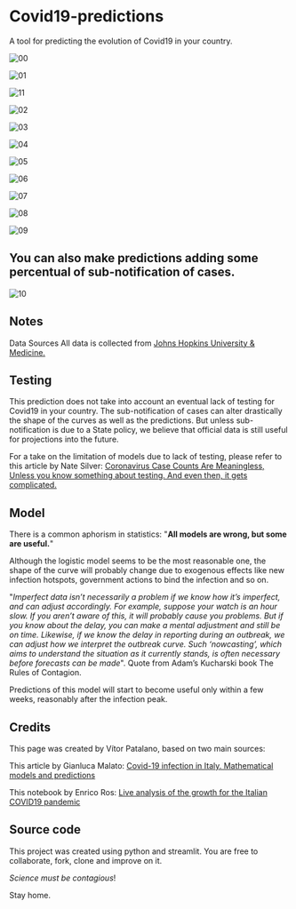 # Covid19-predictions
A tool for predicting the evolution of Covid19 in your country.

![00](https://user-images.githubusercontent.com/6799245/79267520-ae5cac00-7e6f-11ea-8f25-baab3c671a54.png)

![01](https://user-images.githubusercontent.com/6799245/79267670-f11e8400-7e6f-11ea-8d01-428079bf0a94.png)

![11](https://user-images.githubusercontent.com/6799245/79494057-c1e74e80-7ff8-11ea-9089-754ac2b46f8c.png)

![02](https://user-images.githubusercontent.com/6799245/78595118-d15be000-781f-11ea-92bb-5a36a4b2753a.png)

![03](https://user-images.githubusercontent.com/6799245/79267891-422e7800-7e70-11ea-8181-976d9e3219f3.png)

![04](https://user-images.githubusercontent.com/6799245/78592869-1da52100-781c-11ea-89de-ad86f5738a07.png)

![05](https://user-images.githubusercontent.com/6799245/78592872-1e3db780-781c-11ea-8b11-e01a79acb2aa.png)

![06](https://user-images.githubusercontent.com/6799245/78592874-1ed64e00-781c-11ea-87e5-8a203f67dde4.png)

![07](https://user-images.githubusercontent.com/6799245/78592880-1f6ee480-781c-11ea-8377-47394e66d6cc.png)

![08](https://user-images.githubusercontent.com/6799245/78592882-1f6ee480-781c-11ea-84c4-724de6e76b43.png)

![09](https://user-images.githubusercontent.com/6799245/78592883-20077b00-781c-11ea-8c7f-8053783387d2.png)

## **You can also make predictions adding some percentual of sub-notification of cases.**

![10](https://user-images.githubusercontent.com/6799245/79268106-9afe1080-7e70-11ea-9951-6b065dfd2a22.png)

## Notes
Data Sources
All data is collected from [Johns Hopkins University & Medicine.](https://coronavirus.jhu.edu/map.html)

## Testing
This prediction does not take into account an eventual lack of testing for Covid19 in your country. The sub-notification of cases can alter drastically the shape of the curves as well as the predictions. But unless sub-notification is due to a State policy, we believe that official data is still useful for projections into the future.

For a take on the limitation of models due to lack of testing, please refer to this article by Nate Silver: 
[Coronavirus Case Counts Are Meaningless, Unless you know something about testing. And even then, it gets complicated.](https://fivethirtyeight.com/features/coronavirus-case-counts-are-meaningless/amp/?__twitter_impression=true)

## Model
There is a common aphorism in statistics: "**All models are wrong, but some are useful.**"

Although the logistic model seems to be the most reasonable one, the shape of the curve will probably change due to exogenous effects like new infection hotspots, government actions to bind the infection and so on.

"_Imperfect data isn’t necessarily a problem if we know how it’s imperfect, and can adjust accordingly. For example, suppose your watch is an hour slow. If you aren’t aware of this, it will probably cause you problems. But if you know about the delay, you can make a mental adjustment and still be on time. Likewise, if we know the delay in reporting during an outbreak, we can adjust how we interpret the outbreak curve. Such ‘nowcasting’, which aims to understand the situation as it currently stands, is often necessary before forecasts can be made_". Quote from Adam’s Kucharski book The Rules of Contagion.

Predictions of this model will start to become useful only within a few weeks, reasonably after the infection peak.

## Credits
This page was created by Vítor Patalano, based on two main sources:

This article by Gianluca Malato: [Covid-19 infection in Italy. Mathematical models and predictions](https://towardsdatascience.com/covid-19-infection-in-italy-mathematical-models-and-predictions-7784b4d7dd8d)

This notebook by Enrico Ros: [Live analysis of the growth for the Italian COVID19 pandemic](https://colab.research.google.com/drive/16CzLtNCnYq8x3gEBOgg2pMmDQngSD2vG#scrollTo=zJMZaWqJFNJz)

## Source code
This project was created using python and streamlit. You are free to collaborate, fork, clone and improve on it. 

_Science must be contagious_!

Stay home.